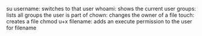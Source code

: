 su username: switches to that user
whoami: shows the current user
groups: lists all groups the user is part of
chown: changes the owner of a file
touch: creates a file
chmod u+x filename: adds an execute permission to the user for filename
